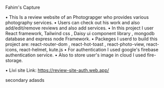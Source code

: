 Fahim's Capture

• This Is a review website of an Photograpger who provides various photography services.
• Users can check out his work and also add/edit/remove reviews and also add services.
• In this project I user React framework, Tailwind css , Daisy ui component library , mongodb database and express node Framework.
• Packeges I userd to build this project are: react-router-dom , react-hot-toast , react-photo-view, react-icons, react-helmet, kute.js
• For authentication I used google's firebase authentication service.
• Also to store user's image in cloud I used fire-storage.

• Livi site Link: https://review-site-auth.web.app/

secondary
adasds

